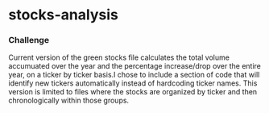 # stocks-analysis


### Challenge
Current version of the green stocks file calculates the total volume accumuated over the year and the percentage increase/drop over the entire year, on a ticker by ticker basis.I chose to include a section of code that will identify new tickers automatically instead of hardcoding ticker names. This version is limited to files where the stocks are organized by ticker and then chronologically within those groups. 
